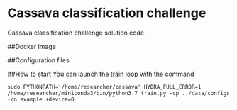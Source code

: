 # Cassava classification challenge
Cassava classification challenge solution code.

##Docker image

##Configuration files

##How to start
You can launch the train loop with the command

`sudo PYTHONPATH='/home/researcher/cassava' HYDRA_FULL_ERROR=1 /home/researcher/miniconda3/bin/python3.7 train.py -cp ../data/configs -cn example +device=0`